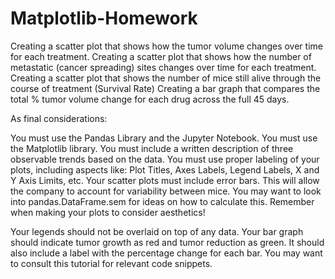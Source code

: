 # Matplotlib-Homework


Creating a scatter plot that shows how the tumor volume changes over time for each treatment.
Creating a scatter plot that shows how the number of metastatic (cancer spreading) sites changes over time for each treatment.
Creating a scatter plot that shows the number of mice still alive through the course of treatment (Survival Rate)
Creating a bar graph that compares the total % tumor volume change for each drug across the full 45 days.

As final considerations:

You must use the Pandas Library and the Jupyter Notebook.
You must use the Matplotlib library.
You must include a written description of three observable trends based on the data.
You must use proper labeling of your plots, including aspects like: Plot Titles, Axes Labels, Legend Labels, X and Y Axis Limits, etc.
Your scatter plots must include error bars. This will allow the company to account for variability between mice. You may want to look into pandas.DataFrame.sem for ideas on how to calculate this.
Remember when making your plots to consider aesthetics!

Your legends should not be overlaid on top of any data.
Your bar graph should indicate tumor growth as red and tumor reduction as green.
It should also include a label with the percentage change for each bar. You may want to consult this tutorial for relevant code snippets.
